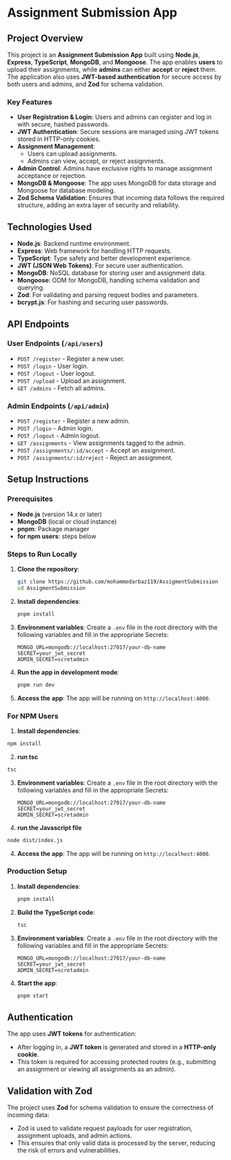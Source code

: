# Assignment Submission App

## Project Overview

This project is an **Assignment Submission App** built using **Node.js**, **Express**, **TypeScript**, **MongoDB**, and **Mongoose**. The app enables **users** to upload their assignments, while **admins** can either **accept** or **reject** them. The application also uses **JWT-based authentication** for secure access by both users and admins, and **Zod** for schema validation.

### Key Features
- **User Registration & Login**: Users and admins can register and log in with secure, hashed passwords.
- **JWT Authentication**: Secure sessions are managed using JWT tokens stored in HTTP-only cookies.
- **Assignment Management**:
  - Users can upload assignments.
  - Admins can view, accept, or reject assignments.
- **Admin Control**: Admins have exclusive rights to manage assignment acceptance or rejection.
- **MongoDB & Mongoose**: The app uses MongoDB for data storage and Mongoose for database modeling.
- **Zod Schema Validation**: Ensures that incoming data follows the required structure, adding an extra layer of security and reliability.

## Technologies Used

- **Node.js**: Backend runtime environment.
- **Express**: Web framework for handling HTTP requests.
- **TypeScript**: Type safety and better development experience.
- **JWT (JSON Web Tokens)**: For secure user authentication.
- **MongoDB**: NoSQL database for storing user and assignment data.
- **Mongoose**: ODM for MongoDB, handling schema validation and querying.
- **Zod**: For validating and parsing request bodies and parameters.
- **bcrypt.js**: For hashing and securing user passwords.

## API Endpoints

### **User Endpoints** (`/api/users`)
- `POST /register` - Register a new user.
- `POST /login` - User login.
- `POST /logout` - User logout.
- `POST /upload` - Upload an assignment.
- `GET /admins` - Fetch all admins.

### **Admin Endpoints** (`/api/admin`)
- `POST /register` - Register a new admin.
- `POST /login` - Admin login.
- `POST /logout` - Admin logout.
- `GET /assignments` - View assignments tagged to the admin.
- `POST /assignments/:id/accept` - Accept an assignment.
- `POST /assignments/:id/reject` - Reject an assignment.

## Setup Instructions

### Prerequisites
- **Node.js** (version 14.x or later)
- **MongoDB** (local or cloud instance)
- **pnpm**: Package manager
- **for npm users**: steps below

### Steps to Run Locally

1. **Clone the repository**:

   ```bash
   git clone https://github.com/mohammedarbaz119/AssigmentSubmission
   cd AssigmentSubmission
   ```

2. **Install dependencies**:

   ```bash
   pnpm install
   ```

3. **Environment variables**: Create a `.env` file in the root directory with the following variables and fill in the appropriate Secrets:
   ```
   MONGO_URL=mongodb://localhost:27017/your-db-name
   SECRET=your_jwt_secret
   ADMIN_SECRET=scretadmin
   ```

4. **Run the app in development mode**:

   ```bash
   pnpm run dev
   ```

5. **Access the app**: The app will be running on `http://localhost:4000`.


### For NPM Users

1.  **Install dependencies**:
```bash
npm install
```

2.  **run tsc**
```bash
tsc
```
3. **Environment variables**: Create a `.env` file in the root directory with the following variables and fill in the appropriate Secrets:
   ```
   MONGO_URL=mongodb://localhost:27017/your-db-name
   SECRET=your_jwt_secret
   ADMIN_SECRET=scretadmin
   ```

4.  **run the Javascript file**
```bash
node dist/index.js
```

4. **Access the app**: The app will be running on `http://localhost:4000`.


### Production Setup

1. **Install dependencies**:

   ```bash
   pnpm install
   ```

2. **Build the TypeScript code**:

   ```bash
   tsc
   ```
   
3. **Environment variables**: Create a `.env` file in the root directory with the following variables and fill in the appropriate Secrets:
   ```
   MONGO_URL=mongodb://localhost:27017/your-db-name
   SECRET=your_jwt_secret
   ADMIN_SECRET=scretadmin
   ```

4. **Start the app**:

   ```bash
   pnpm start
   ```

## Authentication

The app uses **JWT tokens** for authentication:
- After logging in, a **JWT token** is generated and stored in a **HTTP-only cookie**.
- This token is required for accessing protected routes (e.g., submitting an assignment or viewing all assignments as an admin).

## Validation with Zod

The project uses **Zod** for schema validation to ensure the correctness of incoming data:
- Zod is used to validate request payloads for user registration, assignment uploads, and admin actions.
- This ensures that only valid data is processed by the server, reducing the risk of errors and vulnerabilities.


